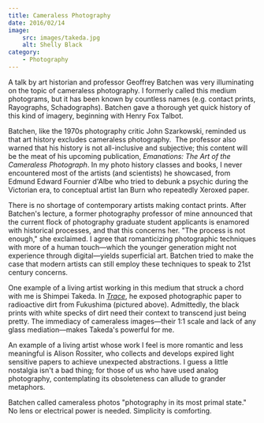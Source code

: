 ```yaml
---
title: Cameraless Photography
date: 2016/02/14
image:
    src: images/takeda.jpg
    alt: Shelly Black
category:
    - Photography
---
```


A talk by art historian and professor Geoffrey Batchen was very illuminating on the topic of cameraless photography. I formerly called this medium photograms, but it has been known by countless names (e.g. contact prints, Rayographs, Schadographs). Batchen gave a thorough yet quick history of this kind of imagery, beginning with Henry Fox Talbot.

Batchen, like the 1970s photography critic John Szarkowski, reminded us that art history excludes cameraless photography.  The professor also warned that his history is not all-inclusive and subjective; this content will be the meat of his upcoming publication, *Emanations: The Art of the Cameraless Photograph*. In my photo history classes and books, I never encountered most of the artists (and scientists) he showcased, from Edmund Edward Fournier d'Albe who tried to debunk a psychic during the Victorian era, to conceptual artist Ian Burn who repeatedly Xeroxed paper.

There is no shortage of contemporary artists making contact prints. After Batchen's lecture, a former photography professor of mine announced that the current flock of photography graduate student applicants is enamored with historical processes, and that this concerns her. "The process is not enough," she exclaimed. I agree that romanticizing photographic techniques with more of a human touch—which the younger generation might not experience through digital—yields superficial art. Batchen tried to make the case that modern artists can still employ these techniques to speak to 21st century concerns.

One example of a living artist working in this medium that struck a chord with me is Shimpei Takeda. In _[Trace](http://www.shimpeitakeda.com/trace/)_, he exposed photographic paper to radioactive dirt from Fukushima (pictured above). Admittedly, the black prints with white specks of dirt need their context to transcend just being pretty. The immediacy of cameraless images—their 1:1 scale and lack of any glass mediation—makes Takeda's powerful for me.

An example of a living artist whose work I feel is more romantic and less meaningful is Alison Rossiter, who collects and develops expired light sensitive papers to achieve unexpected abstractions. I guess a little nostalgia isn't a bad thing; for those of us who have used analog photography, contemplating its obsoleteness can allude to grander metaphors.

Batchen called cameraless photos "photography in its most primal state." No lens or electrical power is needed. Simplicity is comforting.
